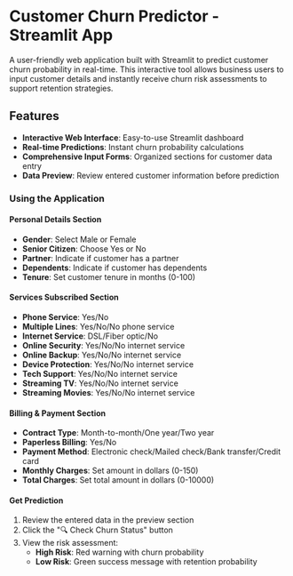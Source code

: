 # Customer Churn Predictor - Streamlit App

A user-friendly web application built with Streamlit to predict customer churn probability in real-time. This interactive tool allows business users to input customer details and instantly receive churn risk assessments to support retention strategies.

##  Features

- **Interactive Web Interface**: Easy-to-use Streamlit dashboard
- **Real-time Predictions**: Instant churn probability calculations
- **Comprehensive Input Forms**: Organized sections for customer data entry
- **Data Preview**: Review entered customer information before prediction

### Using the Application

####  Personal Details Section
- **Gender**: Select Male or Female
- **Senior Citizen**: Choose Yes or No
- **Partner**: Indicate if customer has a partner
- **Dependents**: Indicate if customer has dependents
- **Tenure**: Set customer tenure in months (0-100)

#### Services Subscribed Section
- **Phone Service**: Yes/No
- **Multiple Lines**: Yes/No/No phone service
- **Internet Service**: DSL/Fiber optic/No
- **Online Security**: Yes/No/No internet service
- **Online Backup**: Yes/No/No internet service
- **Device Protection**: Yes/No/No internet service
- **Tech Support**: Yes/No/No internet service
- **Streaming TV**: Yes/No/No internet service
- **Streaming Movies**: Yes/No/No internet service

#### Billing & Payment Section
- **Contract Type**: Month-to-month/One year/Two year
- **Paperless Billing**: Yes/No
- **Payment Method**: Electronic check/Mailed check/Bank transfer/Credit card
- **Monthly Charges**: Set amount in dollars (0-150)
- **Total Charges**: Set total amount in dollars (0-10000)

#### Get Prediction
1. Review the entered data in the preview section
2. Click the "🔍 Check Churn Status" button
3. View the risk assessment:
   - **High Risk**: Red warning with churn probability
   - **Low Risk**: Green success message with retention probability


